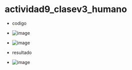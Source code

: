 # actividad9_clasev3_humano

- codigo

- ![image](https://github.com/user-attachments/assets/8b42e42b-8413-4343-b7df-4b8b463b1a05)

- ![image](https://github.com/user-attachments/assets/7a20574c-c095-4456-8c89-9d4c4940244b)

- resultado

- ![image](https://github.com/user-attachments/assets/16967da1-ffad-4584-b76f-157e50d64678)


